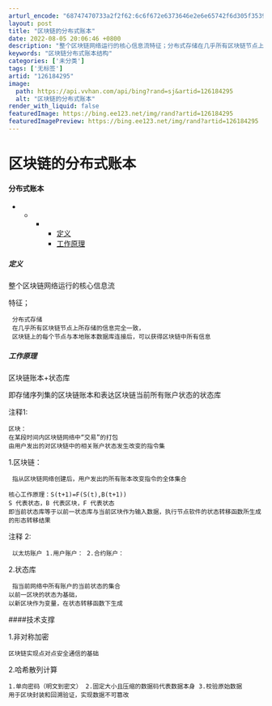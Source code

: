 ```yaml
---
arturl_encode: "68747470733a2f2f62:6c6f672e6373646e2e6e65742f6d305f35393431363535302f:61727469636c652f64657461696c732f313236313834323935"
layout: post
title: "区块链的分布式账本"
date: 2022-08-05 20:06:46 +0800
description: "整个区块链网络运行的核心信息流特征；分布式存储在几乎所有区块链节点上所存储的信息完全一致，区块链上的"
keywords: "区块链分布式账本结构"
categories: ['未分类']
tags: ['无标签']
artid: "126184295"
image:
  path: https://api.vvhan.com/api/bing?rand=sj&artid=126184295
  alt: "区块链的分布式账本"
render_with_liquid: false
featuredImage: https://bing.ee123.net/img/rand?artid=126184295
featuredImagePreview: https://bing.ee123.net/img/rand?artid=126184295
---
```


# 区块链的分布式账本

#### 分布式账本

* + - * [定义](#_2)
      * [工作原理](#_9)

##### 定义

整个区块链网络运行的核心信息流
  
特征；

```
 分布式存储
 在几乎所有区块链节点上所存储的信息完全一致，
 区块链上的每个节点与本地账本数据库连接后，可以获得区块链中所有信息

```

##### 工作原理

区块链账本+状态库
  
即存储序列集的区块链账本和表达区块链当前所有账户状态的状态库
  
注释1:

```
区块：
在某段时间内区块链网络中“交易”的打包
由用户发出的对区块链中的相关账户状态发生改变的指令集

```

1.区块链：

```
 指从区块链网络创建后，用户发出的所有账本改变指令的全体集合

核心工作原理：S(t+1)=F(S(t),B(t+1))
S 代表状态，B 代表区块，F 代表状态
即当前状态库等于以前一状态库与当前区块作为输入数据，执行节点软件的状态转移函数所生成的形态转移结果

```

注释 2:

```
 以太坊账户 1.用户账户： 2.合约账户：

```

2.状态库

```
 指当前网络中所有账户的当前状态的集合
以前一区块的状态为基础，
以新区块作为变量，在状态转移函数下生成

```

####技术支撑
  
 1.非对称加密

```
区块链实现点对点安全通信的基础

```

2.哈希散列计算

```
1.单向密码（明文到密文） 2.固定大小且压缩的数据码代表数据本身 3.校验原始数据
用于区块封装和回溯验证，实现数据不可篡改

```